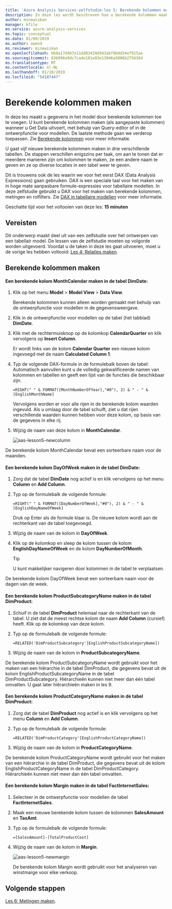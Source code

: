 ```yaml
---
title: 'Azure Analysis Services-zelfstudie-les 5: Berekende kolommen maken | Microsoft Docs'
description: In deze les wordt beschreven hoe u berekende kolommen maakt in de zelfstudie over Azure Analysis Services.
author: minewiskan
manager: kfile
ms.service: azure-analysis-services
ms.topic: conceptual
ms.date: 01/09/2019
ms.author: owend
ms.reviewer: minewiskan
ms.openlocfilehash: bb0a17d4b7e11dd83439d943abf0bdd34ef915ae
ms.sourcegitcommit: 63b996e9dc7cade181e83e13046a5006b275638d
ms.translationtype: MT
ms.contentlocale: nl-NL
ms.lasthandoff: 01/10/2019
ms.locfileid: "54187447"
---
```

# <a name="create-calculated-columns"></a>Berekende kolommen maken

In deze les maakt u gegevens in het model door berekende kolommen toe te voegen. U kunt berekende kolommen maken (als aangepaste kolommen) wanneer u Get Data uitvoert, met behulp van Query-editor of in de ontwerpfunctie voor modellen. De laatste methode gaan we verderop toepassen. Zie [Berekende kolommen](https://docs.microsoft.com/sql/analysis-services/tabular-models/ssas-calculated-columns) voor meer informatie.
  
U gaat vijf nieuwe berekende kolommen maken in drie verschillende tabellen. De stappen verschillen enigszins per taak, om aan te tonen dat er meerdere manieren zijn om kolommen te maken, ze een andere naam te geven en ze op diverse locaties in een tabel weer te geven.  

Dit is trouwens ook de les waarin we voor het eerst DAX (Data Analysis Expressions) gaan gebruiken. DAX is een speciale taal voor het maken van in hoge mate aanpasbare formule-expressies voor tabellaire modellen. In deze zelfstudie gebruikt u DAX voor het maken van berekende kolommen, metingen en rolfilters. Zie [DAX in tabellaire modellen](https://docs.microsoft.com/sql/analysis-services/tabular-models/understanding-dax-in-tabular-models-ssas-tabular) voor meer informatie. 
  
Geschatte tijd voor het voltooien van deze les: **15 minuten**  
  
## <a name="prerequisites"></a>Vereisten  
Dit onderwerp maakt deel uit van een zelfstudie over het ontwerpen van een tabellair model. De lessen van de zelfstudie moeten op volgorde worden uitgevoerd. Voordat u de taken in deze les gaat uitvoeren, moet u de vorige les hebben voltooid: [Les 4: Relaties maken](../tutorials/aas-lesson-4-create-relationships.md). 
  
## <a name="create-calculated-columns"></a>Berekende kolommen maken  
  
#### <a name="create-a-monthcalendar-calculated-column-in-the-dimdate-table"></a>Een berekende kolom MonthCalendar maken in de tabel DimDate:  
  
1.  Klik op het menu **Model** > **Model View** > **Data View**.  
  
    Berekende kolommen kunnen alleen worden gemaakt met behulp van de ontwerpfunctie voor modellen in de gegevensweergave.  
  
2.  Klik in de ontwerpfunctie voor modellen op de tabel (het tabblad) **DimDate**.  
  
3.  Klik met de rechtermuisknop op de kolomkop **CalendarQuarter** en klik vervolgens op **Insert Column**.  
  
    Er wordt links van de kolom **Calendar Quarter** een nieuwe kolom ingevoegd met de naam **Calculated Column 1**.  
  
4.  Typ de volgende DAX-formule in de formulebalk boven de tabel: Automatisch aanvullen kunt u de volledig gekwalificeerde namen van kolommen en tabellen en geeft een lijst van de functies die beschikbaar zijn.  
  
    ```  
    =RIGHT(" " & FORMAT([MonthNumberOfYear],"#0"), 2) & " - " & [EnglishMonthName]  
    ``` 
  
    Vervolgens worden er voor alle rijen in de berekende kolom waarden ingevuld. Als u omlaag door de tabel schuift, ziet u dat rijen verschillende waarden kunnen hebben voor deze kolom, op basis van de gegevens in elke rij.    
  
5.  Wijzig de naam van deze kolom in **MonthCalendar**. 

    ![aas-lesson5-newcolumn](../tutorials/media/aas-lesson5-newcolumn.png) 
  
De berekende kolom MonthCalendar bevat een sorteerbare naam voor de maanden.  
  
#### <a name="create-a-dayofweek-calculated-column-in-the-dimdate-table"></a>Een berekende kolom DayOfWeek maken in de tabel DimDate:  
  
1.  Zorg dat de tabel **DimDate** nog actief is en klik vervolgens op het menu **Column** en **Add Column**.  
  
2.  Typ op de formulebalk de volgende formule:  
    
    ```
    =RIGHT(" " & FORMAT([DayNumberOfWeek],"#0"), 2) & " - " & [EnglishDayNameOfWeek]  
    ```
    
    Druk op Enter als de formule klaar is. De nieuwe kolom wordt aan de rechterkant van de tabel toegevoegd.  
  
3.  Wijzig de naam van de kolom in **DayOfWeek**.  
  
4.  Klik op de kolomkop en sleep de kolom tussen de kolom **EnglishDayNameOfWeek** en de kolom **DayNumberOfMonth**.  
  
    > [!TIP]  
    > U kunt makkelijker navigeren door kolommen in de tabel te verplaatsen.  
  
De berekende kolom DayOfWeek bevat een sorteerbare naam voor de dagen van de week.  
  
#### <a name="create-a-productsubcategoryname-calculated-column-in-the-dimproduct-table"></a>Een berekende kolom ProductSubcategoryName maken in de tabel DimProduct:  
  
  
1.  Schuif in de tabel **DimProduct** helemaal naar de rechterkant van de tabel. U ziet dat de meest rechtse kolom de naam **Add Column** (cursief) heeft. Klik op de kolomkop van deze kolom.  
  
2.  Typ op de formulebalk de volgende formule:  
    
    ```
    =RELATED('DimProductSubcategory'[EnglishProductSubcategoryName])  
    ```
  
3.  Wijzig de naam van de kolom in **ProductSubcategoryName**.  
  
De berekende kolom ProductSubcategoryName wordt gebruikt voor het maken van een hiërarchie in de tabel DimProduct, die gegevens bevat uit de kolom EnglishProductSubcategoryName in de tabel DimProductSubcategory. Hiërarchieën kunnen niet meer dan één tabel omvatten. U gaat later hiërarchieën maken in les 9.  
  
#### <a name="create-a-productcategoryname-calculated-column-in-the-dimproduct-table"></a>Een berekende kolom ProductCategoryName maken in de tabel DimProduct:  
  
1.  Zorg dat de tabel **DimProduct** nog actief is en klik vervolgens op het menu **Column** en **Add Column**.  
  
2.  Typ op de formulebalk de volgende formule:  
  
    ```
    =RELATED('DimProductCategory'[EnglishProductCategoryName]) 
    ```
    
3.  Wijzig de naam van de kolom in **ProductCategoryName**.  
  
De berekende kolom ProductCategoryName wordt gebruikt voor het maken van een hiërarchie in de tabel DimProduct, die gegevens bevat uit de kolom EnglishProductCategoryName in de tabel DimProductCategory. Hiërarchieën kunnen niet meer dan één tabel omvatten.  
  
#### <a name="create-a-margin-calculated-column-in-the-factinternetsales-table"></a>Een berekende kolom Margin maken in de tabel FactInternetSales:  
  
1.  Selecteer in de ontwerpfunctie voor modellen de tabel **FactInternetSales**.  
  
2.  Maak een nieuwe berekende kolom tussen de kolommen **SalesAmount** en **TaxAmt**.  
  
3.  Typ op de formulebalk de volgende formule:  
  
    ```
    =[SalesAmount]-[TotalProductCost]
    ``` 

4.  Wijzig de naam van de kolom in **Margin**.  
 
      ![aas-lesson5-newmargin](../tutorials/media/aas-lesson5-newmargin.png)
      
    De berekende kolom Margin wordt gebruikt voor het analyseren van winstmarge voor elke verkoop.  
  
## <a name="whats-next"></a>Volgende stappen
[Les 6: Metingen maken](../tutorials/aas-lesson-6-create-measures.md).
  
  
  
